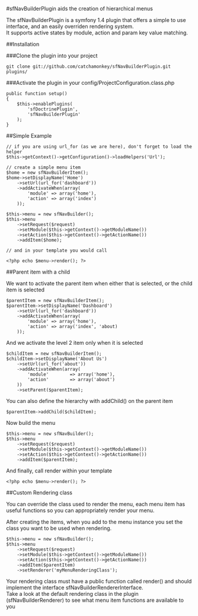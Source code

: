 #sfNavBuilderPlugin aids the creation of hierarchical menus

The sfNavBuilderPlugin is a symfony 1.4 plugin that offers a simple to use interface, 
and an easily overriden rendering system.  
It supports active states by module, action and param key value matching.

##Installation

###Clone the plugin into your project

    git clone git://github.com/catchamonkey/sfNavBuilderPlugin.git plugins/

###Activate the plugin in your config/ProjectConfiguration.class.php

    public function setup()
    {
        $this->enablePlugins(
            'sfDoctrinePlugin',
            'sfNavBuilderPlugin'
        );
    }

##Simple Example

    // if you are using url_for (as we are here), don't forget to load the helper
    $this->getContext()->getConfiguration()->loadHelpers('Url');

    // create a simple menu item
    $home = new sfNavBuilderItem();
    $home->setDisplayName('Home')
        ->setUrl(url_for('dashboard'))
        ->addActivateWhen(array(
            'module' => array('home'),
            'action' => array('index')
        ));

    $this->menu = new sfNavBuilder();
    $this->menu
        ->setRequest($request)
        ->setModule($this->getContext()->getModuleName())
        ->setAction($this->getContext()->getActionName())
        ->addItem($home);
    
    // and in your template you would call
    
    <?php echo $menu->render(); ?>

##Parent item with a child

We want to activate the parent item when either that is selected, or the child
item is selected

    $parentItem = new sfNavBuilderItem();
    $parentItem->setDisplayName('Dashboard')
        ->setUrl(url_for('dashboard'))
        ->addActivateWhen(array(
            'module' => array('home'),
            'action' => array('index', 'about)
        ));

And we activate the level 2 item only when it is selected

    $childItem = new sfNavBuilderItem();
    $childItem->setDisplayName('About Us')
        ->setUrl(url_for('about'))
        ->addActivateWhen(array(
            'module'        => array('home'),
            'action'        => array('about')
        ))
        ->setParent($parentItem);

You can also define the hierarchy with addChild() on the parent item

    $parentItem->addChild($childItem);

Now build the menu

    $this->menu = new sfNavBuilder();
    $this->menu
        ->setRequest($request)
        ->setModule($this->getContext()->getModuleName())
        ->setAction($this->getContext()->getActionName())
        ->addItem($parentItem);

And finally, call render within your template

    <?php echo $menu->render(); ?>
    
##Custom Rendering class

You can override the class used to render the menu, each menu item has useful
functions so you can appropriately render your menu.

After creating the items, when you add to the menu instance you set the class you 
want to be used when rendering.

    $this->menu = new sfNavBuilder();
    $this->menu
        ->setRequest($request)
        ->setModule($this->getContext()->getModuleName())
        ->setAction($this->getContext()->getActionName())
        ->addItem($parentItem)
        ->setRenderer('myMenuRenderingClass');

Your rendering class must have a public function called render() and should implement the 
interface sfNavBuilderRendererInterface.  
Take a look at the default rendering class in the plugin (sfNavBuilderRenderer) to see what menu item 
functions are available to you